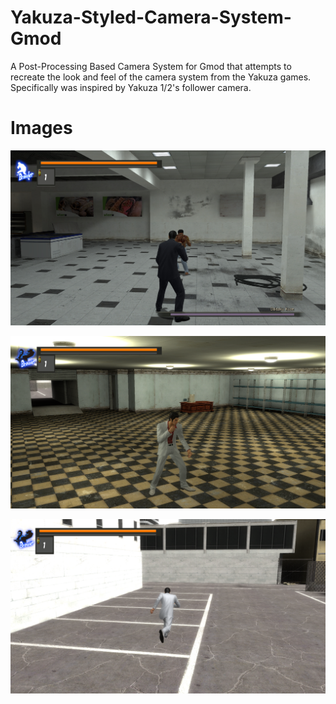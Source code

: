 # Yakuza-Styled-Camera-System-Gmod
A Post-Processing Based Camera System for Gmod that attempts to recreate the look and feel of the camera system from the Yakuza games.
Specifically was inspired by Yakuza 1/2's follower camera.

# Images

![alt text](https://raw.githubusercontent.com/JackTheGopnik/Yakuza-Styled-Camera-System-Gmod/main/Images/healthbar1.jpg)

![alt text](https://github.com/JackTheGopnik/Yakuza-Styled-Camera-System-Gmod/blob/main/Images/1.png)

![alt text](https://github.com/JackTheGopnik/Yakuza-Styled-Camera-System-Gmod/blob/main/Images/2.png)

